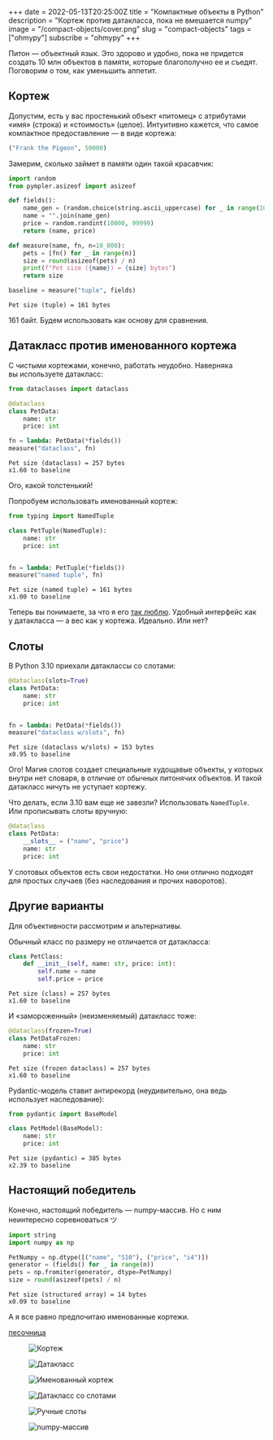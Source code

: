 +++
date = 2022-05-13T20:25:00Z
title = "Компактные объекты в Python"
description = "Кортеж против датакласса, пока не вмешается numpy"
image = "/compact-objects/cover.png"
slug = "compact-objects"
tags = ["ohmypy"]
subscribe = "ohmypy"
+++

Питон — объектный язык. Это здорово и удобно, пока не придется создать 10 млн объектов в памяти, которые благополучно ее и съедят. Поговорим о том, как уменьшить аппетит.

## Кортеж

Допустим, есть у вас простенький объект «питомец» с атрибутами «имя» (строка) и «стоимость» (целое). Интуитивно кажется, что самое компактное предоставление — в виде кортежа:

```python
("Frank the Pigeon", 50000)
```

Замерим, сколько займет в памяти один такой красавчик:

```python
import random
from pympler.asizeof import asizeof

def fields():
    name_gen = (random.choice(string.ascii_uppercase) for _ in range(10))
    name = "".join(name_gen)
    price = random.randint(10000, 99999)
    return (name, price)

def measure(name, fn, n=10_000):
    pets = [fn() for _ in range(n)]
    size = round(asizeof(pets) / n)
    print(f"Pet size ({name}) = {size} bytes")
    return size

baseline = measure("tuple", fields)
```

```
Pet size (tuple) = 161 bytes
```

161 байт. Будем использовать как основу для сравнения.

## Датакласс против именованного кортежа

С чистыми кортежами, конечно, работать неудобно. Наверняка вы используете датакласс:

```python
from dataclasses import dataclass

@dataclass
class PetData:
    name: str
    price: int

fn = lambda: PetData(*fields())
measure("dataclass", fn)
```

```
Pet size (dataclass) = 257 bytes
x1.60 to baseline
```

Ого, какой толстенький!

Попробуем использовать именованный кортеж:

```python
from typing import NamedTuple

class PetTuple(NamedTuple):
    name: str
    price: int


fn = lambda: PetTuple(*fields())
measure("named tuple", fn)
```

```
Pet size (named tuple) = 161 bytes
x1.00 to baseline
```

Теперь вы понимаете, за что я его [так люблю](/namedtuple/). Удобный интерфейс как у датакласса — а вес как у кортежа. Идеально. Или нет?

## Слоты

В Python 3.10 приехали датаклассы со слотами:

```python
@dataclass(slots=True)
class PetData:
    name: str
    price: int


fn = lambda: PetData(*fields())
measure("dataclass w/slots", fn)
```

```
Pet size (dataclass w/slots) = 153 bytes
x0.95 to baseline
```

Ого! Магия слотов создает специальные худощавые объекты, у которых внутри нет словаря, в отличие от обычных питонячих объектов. И такой датакласс ничуть не уступает кортежу.

Что делать, если 3.10 вам еще не завезли? Использовать `NamedTuple`. Или прописывать слоты вручную:

```python
@dataclass
class PetData:
    __slots__ = ("name", "price")
    name: str
    price: int
```

У слотовых объектов есть свои недостатки. Но они отлично подходят для простых случаев (без наследования и прочих наворотов).

## Другие варианты

Для объективности рассмотрим и альтернативы.

Обычный класс по размеру не отличается от датакласса:

```python
class PetClass:
    def __init__(self, name: str, price: int):
        self.name = name
        self.price = price
```

```
Pet size (class) = 257 bytes
x1.60 to baseline
```

И «замороженный» (неизменяемый) датакласс тоже:

```python
@dataclass(frozen=True)
class PetDataFrozen:
    name: str
    price: int
```

```
Pet size (frozen dataclass) = 257 bytes
x1.60 to baseline
```

Pydantic-модель ставит антирекорд (неудивительно, она ведь использует наследование):

```python
from pydantic import BaseModel

class PetModel(BaseModel):
    name: str
    price: int
```

```
Pet size (pydantic) = 385 bytes
x2.39 to baseline
```

## Настоящий победитель

Конечно, настоящий победитель — numpy-массив. Но с ним неинтересно соревноваться ツ

```python
import string
import numpy as np

PetNumpy = np.dtype([("name", "S10"), ("price", "i4")])
generator = (fields() for _ in range(n))
pets = np.fromiter(generator, dtype=PetNumpy)
size = round(asizeof(pets) / n)
```

```
Pet size (structured array) = 14 bytes
x0.09 to baseline
```

А я все равно предпочитаю именованные кортежи.

[песочница](https://colab.research.google.com/drive/1oKl4rda2apWORLxYYtN9J49r3Mj3L6J9?usp=sharing)

<div class="row">
<div class="col-xs-12 col-sm-4">
<figure><img alt="Кортеж" src="tuple.png"></figure>
</div>
<div class="col-xs-12 col-sm-4">
<figure><img alt="Датакласс" src="dataclass.png"></figure>
</div>
<div class="col-xs-12 col-sm-4">
<figure><img alt="Именованный кортеж" src="named-tuple.png"></figure>
</div>
</div>

<div class="row">
<div class="col-xs-12 col-sm-4">
<figure><img alt="Датакласс со слотами" src="dataclass-slots.png"></figure>
</div>
<div class="col-xs-12 col-sm-4">
<figure><img alt="Ручные слоты" src="manual-slots.png"></figure>
</div>
<div class="col-xs-12 col-sm-4">
<figure><img alt="numpy-массив" src="np-array.png"></figure>
</div>
</div>
